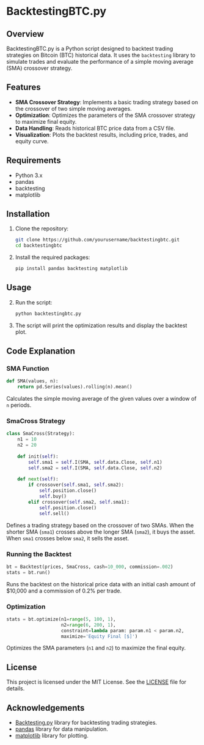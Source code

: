 # BacktestingBTC.py

## Overview

BacktestingBTC.py is a Python script designed to backtest trading strategies on Bitcoin (BTC) historical data. It uses the `backtesting` library to simulate trades and evaluate the performance of a simple moving average (SMA) crossover strategy.

## Features

- **SMA Crossover Strategy**: Implements a basic trading strategy based on the crossover of two simple moving averages.
- **Optimization**: Optimizes the parameters of the SMA crossover strategy to maximize final equity.
- **Data Handling**: Reads historical BTC price data from a CSV file.
- **Visualization**: Plots the backtest results, including price, trades, and equity curve.

## Requirements

- Python 3.x
- pandas
- backtesting
- matplotlib

## Installation

1. Clone the repository:
    ```sh
    git clone https://github.com/yourusername/backtestingbtc.git
    cd backtestingbtc
    ```

2. Install the required packages:
    ```sh
    pip install pandas backtesting matplotlib
    ```

## Usage

2. Run the script:
    ```sh
    python backtestingbtc.py
    ```

3. The script will print the optimization results and display the backtest plot.

## Code Explanation

### SMA Function

```python
def SMA(values, n):
    return pd.Series(values).rolling(n).mean()
```

Calculates the simple moving average of the given values over a window of `n` periods.

### SmaCross Strategy

```python
class SmaCross(Strategy):
    n1 = 10
    n2 = 20
    
    def init(self):
        self.sma1 = self.I(SMA, self.data.Close, self.n1)
        self.sma2 = self.I(SMA, self.data.Close, self.n2)
    
    def next(self):
        if crossover(self.sma1, self.sma2):
            self.position.close()
            self.buy()
        elif crossover(self.sma2, self.sma1):
            self.position.close()
            self.sell()
```

Defines a trading strategy based on the crossover of two SMAs. When the shorter SMA (`sma1`) crosses above the longer SMA (`sma2`), it buys the asset. When `sma1` crosses below `sma2`, it sells the asset.

### Running the Backtest

```python
bt = Backtest(prices, SmaCross, cash=10_000, commission=.002)
stats = bt.run()
```

Runs the backtest on the historical price data with an initial cash amount of $10,000 and a commission of 0.2% per trade.

### Optimization

```python
stats = bt.optimize(n1=range(5, 100, 1),
                    n2=range(6, 200, 1),
                    constraint=lambda param: param.n1 < param.n2,
                    maximize='Equity Final [$]')
```

Optimizes the SMA parameters (`n1` and `n2`) to maximize the final equity.

## License

This project is licensed under the MIT License. See the [LICENSE](LICENSE) file for details.

## Acknowledgements

- [Backtesting.py](https://kernc.github.io/backtesting.py/) library for backtesting trading strategies.
- [pandas](https://pandas.pydata.org/) library for data manipulation.
- [matplotlib](https://matplotlib.org/) library for plotting.
